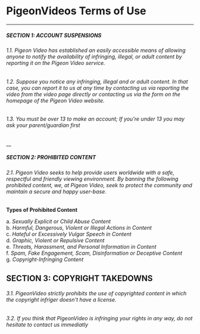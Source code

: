# PigeonVideos Terms of Use
___
##### SECTION 1: ACCOUNT SUSPENSIONS
###### 1.1. Pigeon Video has established an easily accessible means of allowing anyone to notify the availability of infringing, illegal, or adult content by reporting it on the Pigeon Video service.
###### 1.2. Suppose you notice any infringing, illegal and or adult content. In that case, you can report it to us at any time by contacting us via reporting the video from the video page directly or contacting us via the form on the homepage of the Pigeon Video website.
###### 1.3. You must be over 13 to make an account; If you're under 13 you may ask your parent/guardian first
__
##### SECTION 2: PROHIBITED CONTENT
###### 2.1. Pigeon Video seeks to help provide users worldwide with a safe, respectful and friendly viewing environment. By banning the following prohibited content, we, at Pigeon Video, seek to protect the community and maintain a secure and happy user-base.

**Types of Prohibited Content**

a. *Sexually Explicit or Child Abuse Content*<br>
b. *Harmful, Dangerous, Violent or Illegal Actions in Content*<br>
c. *Hateful or Excessively Vulgar Speech in Content*<br>
d. *Graphic, Violent or Repulsive Content*<br>
e. *Threats, Harassment, and Personal Information in Content*<br>
f. *Spam, Fake Engagement, Scam, Disinformation or Deceptive Content*<br>
g. *Copyright-Infringing Content*


## SECTION 3: COPYRIGHT TAKEDOWNS
###### 3.1. PigeonVideo strictly prohibits the use of copyrighted content in which the copyright infriger doesn't have a license.
###### 3.2. If you think that PigeonVideo is infringing your rights in any way, do not hesitate to contact us immediatly

